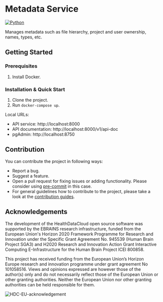 # Metadata Service

[![Python](https://img.shields.io/badge/python-3.9-brightgreen.svg)](https://www.python.org/)

Manages metadata such as file hierarchy, project and user ownership, names, types, etc.

## Getting Started

### Prerequisites

1. Install Docker.

### Installation & Quick Start

1. Clone the project.
2. Run `docker-compose up`.

Local URLs:
- API service: http://localhost:8000
- API documentation: http://localhost:8000/v1/api-doc
- pgAdmin: http://localhost:8750

## Contribution

You can contribute the project in following ways:

* Report a bug.
* Suggest a feature.
* Open a pull request for fixing issues or adding functionality. Please consider using [pre-commit](https://pre-commit.com) in this case.
* For general guidelines how to contribute to the project, please take a look at the [contribution guides](CONTRIBUTING.md).

## Acknowledgements

The development of the HealthDataCloud open source software was supported by the EBRAINS research infrastructure, funded from the European Union's Horizon 2020 Framework Programme for Research and Innovation under the Specific Grant Agreement No. 945539 (Human Brain Project SGA3) and H2020 Research and Innovation Action Grant Interactive Computing E-Infrastructure for the Human Brain Project ICEI 800858.

This project has received funding from the European Union’s Horizon Europe research and innovation programme under grant agreement No 101058516. Views and opinions expressed are however those of the author(s) only and do not necessarily reflect those of the European Union or other granting authorities. Neither the European Union nor other granting authorities can be held responsible for them.

![HDC-EU-acknowledgement](https://hdc.humanbrainproject.eu/img/HDC-EU-acknowledgement.png)
